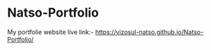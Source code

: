 # Natso-Portfolio
My portfolie website
live link:- https://vizosul-natso.github.io/Natso-Portfolio/
